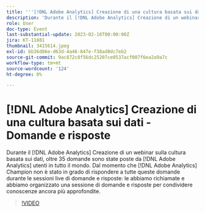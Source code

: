 ```yaml
---
title: '''[!DNL Adobe Analytics] Creazione di una cultura basata sui dati - Domande e risposte'
description: 'Durante il [!DNL Adobe Analytics] Creazione di un webinar sulla cultura basata sui dati, oltre 35 domande sono state poste da [!DNL Adobe Analytics] utenti in tutto il mondo. Dal momento che [!DNL Adobe Analytics] Champion non è stato in grado di rispondere a tutte queste domande durante le sessioni live di domande e risposte: le abbiamo richiamate e abbiamo organizzato una sessione di domande e risposte per condividere conoscenze ancora più approfondite.'
role: User
doc-type: Event
last-substantial-update: 2023-02-16T00:00:00Z
jira: KT-11881
thumbnail: 3415614.jpeg
exl-id: bb36d86e-d63d-4a46-847e-f38ad8dc7eb2
source-git-commit: 9ac872c8f56dc25207ce0537acf007f6ea2a9a7c
workflow-type: tm+mt
source-wordcount: '124'
ht-degree: 0%

---
```


# [!DNL Adobe Analytics] Creazione di una cultura basata sui dati - Domande e risposte

Durante il [!DNL Adobe Analytics] Creazione di un webinar sulla cultura basata sui dati, oltre 35 domande sono state poste da [!DNL Adobe Analytics] utenti in tutto il mondo. Dal momento che [!DNL Adobe Analytics] Champion non è stato in grado di rispondere a tutte queste domande durante le sessioni live di domande e risposte: le abbiamo richiamate e abbiamo organizzato una sessione di domande e risposte per condividere conoscenze ancora più approfondite.

>[!VIDEO](https://video.tv.adobe.com/v/3415614/?quality=12&learn=on)
